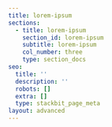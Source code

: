 ```yaml
---
title: lorem-ipsum
sections:
  - title: lorem-ipsum
    section_id: lorem-ipsum
    subtitle: lorem-ipsum
    col_number: three
    type: section_docs
seo:
  title: ''
  description: ''
  robots: []
  extra: []
  type: stackbit_page_meta
layout: advanced
---
```

